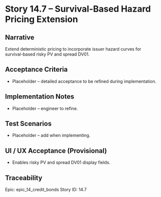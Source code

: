 # Story 14.7 – Survival-Based Hazard Pricing Extension

## Narrative
Extend deterministic pricing to incorporate issuer hazard curves for survival-based risky PV and spread DV01.

## Acceptance Criteria
- Placeholder – detailed acceptance to be refined during implementation.

## Implementation Notes
- Placeholder – engineer to refine.

## Test Scenarios
- Placeholder – add when implementing.

## UI / UX Acceptance (Provisional)
- Enables risky PV and spread DV01 display fields.

## Traceability
Epic: epic_14_credit_bonds
Story ID: 14.7
